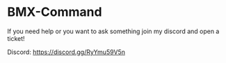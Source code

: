 # BMX-Command

If you need help or you want to ask something join my discord and open a ticket!

Discord: https://discord.gg/RyYmu59V5n
